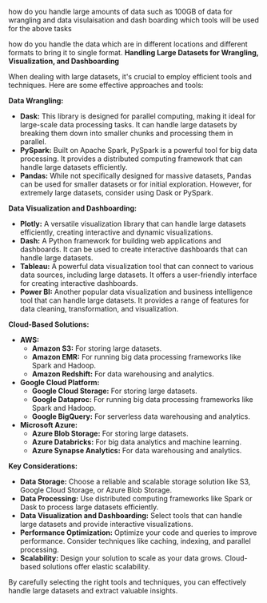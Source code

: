 how do you handle large amounts of data such as 100GB of data for wrangling and data visulaisation and dash boarding
  which tools will be used for the above tasks

how do you handle the data which are in different locations and different formats to bring it to single format.
  **Handling Large Datasets for Wrangling, Visualization, and Dashboarding**

When dealing with large datasets, it's crucial to employ efficient tools and techniques. Here are some effective approaches and tools:

**Data Wrangling:**

* **Dask:** This library is designed for parallel computing, making it ideal for large-scale data processing tasks. It can handle large datasets by breaking them down into smaller chunks and processing them in parallel.
* **PySpark:** Built on Apache Spark, PySpark is a powerful tool for big data processing. It provides a distributed computing framework that can handle large datasets efficiently.
* **Pandas:** While not specifically designed for massive datasets, Pandas can be used for smaller datasets or for initial exploration. However, for extremely large datasets, consider using Dask or PySpark.

**Data Visualization and Dashboarding:**

* **Plotly:** A versatile visualization library that can handle large datasets efficiently, creating interactive and dynamic visualizations.
* **Dash:** A Python framework for building web applications and dashboards. It can be used to create interactive dashboards that can handle large datasets.
* **Tableau:** A powerful data visualization tool that can connect to various data sources, including large datasets. It offers a user-friendly interface for creating interactive dashboards.
* **Power BI:** Another popular data visualization and business intelligence tool that can handle large datasets. It provides a range of features for data cleaning, transformation, and visualization.

**Cloud-Based Solutions:**

* **AWS:**
    * **Amazon S3:** For storing large datasets.
    * **Amazon EMR:** For running big data processing frameworks like Spark and Hadoop.
    * **Amazon Redshift:** For data warehousing and analytics.
* **Google Cloud Platform:**
    * **Google Cloud Storage:** For storing large datasets.
    * **Google Dataproc:** For running big data processing frameworks like Spark and Hadoop.
    * **Google BigQuery:** For serverless data warehousing and analytics.
* **Microsoft Azure:**
    * **Azure Blob Storage:** For storing large datasets.
    * **Azure Databricks:** For big data analytics and machine learning.
    * **Azure Synapse Analytics:** For data warehousing and analytics.

**Key Considerations:**

* **Data Storage:** Choose a reliable and scalable storage solution like S3, Google Cloud Storage, or Azure Blob Storage.
* **Data Processing:** Use distributed computing frameworks like Spark or Dask to process large datasets efficiently.
* **Data Visualization and Dashboarding:** Select tools that can handle large datasets and provide interactive visualizations.
* **Performance Optimization:** Optimize your code and queries to improve performance. Consider techniques like caching, indexing, and parallel processing.
* **Scalability:** Design your solution to scale as your data grows. Cloud-based solutions offer elastic scalability.

By carefully selecting the right tools and techniques, you can effectively handle large datasets and extract valuable insights.
